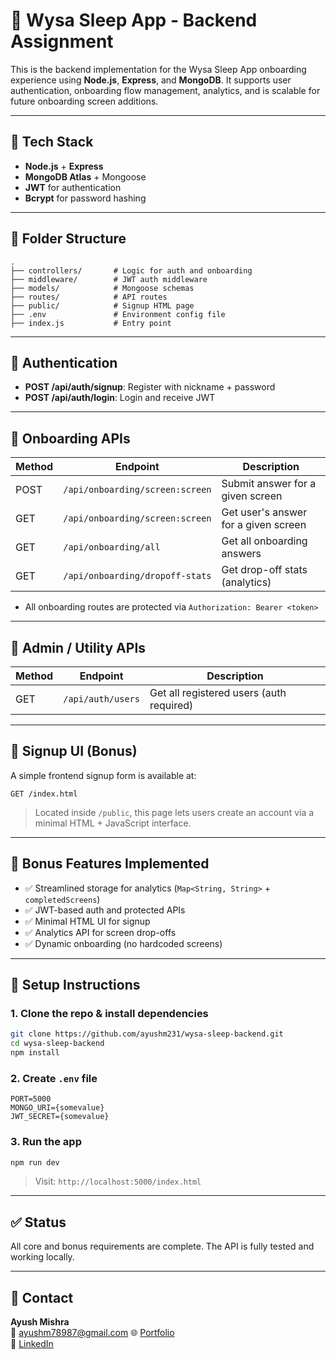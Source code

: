 # 🧠 Wysa Sleep App - Backend Assignment

This is the backend implementation for the Wysa Sleep App onboarding experience using **Node.js**, **Express**, and **MongoDB**. It supports user authentication, onboarding flow management, analytics, and is scalable for future onboarding screen additions.

---

## 🚀 Tech Stack

- **Node.js** + **Express**
- **MongoDB Atlas** + Mongoose
- **JWT** for authentication
- **Bcrypt** for password hashing

---

## 📂 Folder Structure

```
.
├── controllers/       # Logic for auth and onboarding
├── middleware/        # JWT auth middleware
├── models/            # Mongoose schemas
├── routes/            # API routes
├── public/            # Signup HTML page
├── .env               # Environment config file
├── index.js           # Entry point
```

---

## 🔐 Authentication

- **POST /api/auth/signup**: Register with nickname + password
- **POST /api/auth/login**: Login and receive JWT

---

## 📝 Onboarding APIs

| Method | Endpoint                        | Description                          |
| ------ | ------------------------------- | ------------------------------------ |
| POST   | `/api/onboarding/screen:screen` | Submit answer for a given screen     |
| GET    | `/api/onboarding/screen:screen` | Get user's answer for a given screen |
| GET    | `/api/onboarding/all`           | Get all onboarding answers           |
| GET    | `/api/onboarding/dropoff-stats` | Get drop-off stats (analytics)       |

- All onboarding routes are protected via `Authorization: Bearer <token>`

---

## 🧪 Admin / Utility APIs

| Method | Endpoint          | Description                              |
| ------ | ----------------- | ---------------------------------------- |
| GET    | `/api/auth/users` | Get all registered users (auth required) |

---

## 🧾 Signup UI (Bonus)

A simple frontend signup form is available at:

```
GET /index.html
```

> Located inside `/public`, this page lets users create an account via a minimal HTML + JavaScript interface.

---

## 🎯 Bonus Features Implemented

- ✅ Streamlined storage for analytics (`Map<String, String>` + `completedScreens`)
- ✅ JWT-based auth and protected APIs
- ✅ Minimal HTML UI for signup
- ✅ Analytics API for screen drop-offs
- ✅ Dynamic onboarding (no hardcoded screens)

---

## 🔧 Setup Instructions

### 1. Clone the repo & install dependencies

```bash
git clone https://github.com/ayushm231/wysa-sleep-backend.git
cd wysa-sleep-backend
npm install
```

### 2. Create `.env` file

```env
PORT=5000
MONGO_URI={somevalue}
JWT_SECRET={somevalue}
```

### 3. Run the app

```bash
npm run dev
```

> Visit: `http://localhost:5000/index.html`

---

## ✅ Status

All core and bonus requirements are complete. The API is fully tested and working locally.

---

## 📧 Contact

**Ayush Mishra**  
📧 ayushm78987@gmail.com
🌐 [Portfolio](https://ayush-mishra-portfolio.vercel.app)  
🔗 [LinkedIn](https://www.linkedin.com/in/ayushmishra231)
